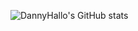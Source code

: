 ![DannyHallo's GitHub stats](https://github-readme-stats.vercel.app/api?username=dannyHallo&show=reviews,discussions_started,discussions_answered,prs_merged,prs_merged_percentage&theme=omni)

